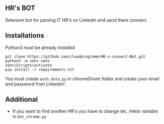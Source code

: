 ## HR's BOT

Selenium bot for parsing IT HR's on Linkedin and send them connect. 

## Installations

Python3 must be already installed

```shell
git clone https://github.com/cloudprogramm/HR-s-connect-Bot.git
python3 -m venv venv
venv\Scripts\activate
pip install -r requirements.txt
```

You must create ```auth_data.py``` in chromeDriver folder and create your email and password from Linkedin!

## Additional

* If you want to find another HR's you have to change ```URL_PARSE``` variable in ```bot_chrome.py```
